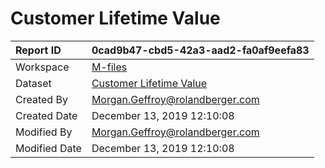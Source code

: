 



# Customer Lifetime Value

|Report ID|0cad9b47-cbd5-42a3-aad2-fa0af9eefa83|
| :--- | :--- |
|Workspace|[M-files](../Workspaces/M-files.md)|
|Dataset|[Customer Lifetime Value](../Datasets/Customer-Lifetime-Value.md)|
|Created By|Morgan.Geffroy@rolandberger.com|
|Created Date|December 13, 2019 12:10:08|
|Modified By|Morgan.Geffroy@rolandberger.com|
|Modified Date|December 13, 2019 12:10:08|
